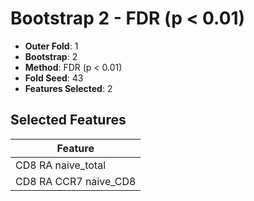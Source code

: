 # Bootstrap 2 - FDR (p < 0.01)

- **Outer Fold**: 1
- **Bootstrap**: 2
- **Method**: FDR (p < 0.01)
- **Fold Seed**: 43
- **Features Selected**: 2

## Selected Features

| Feature |
|---------|
| CD8 RA naive_total |
| CD8 RA CCR7 naive_CD8 |
